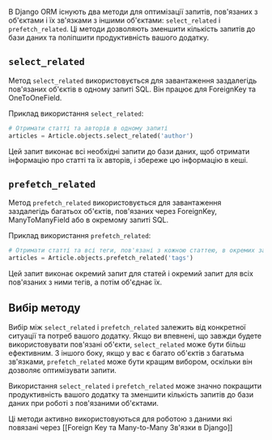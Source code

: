 
В Django ORM існують два методи для оптимізації запитів, пов'язаних з об'єктами і їх зв'язками з іншими об'єктами: `select_related` і `prefetch_related`. Ці методи дозволяють зменшити кількість запитів до бази даних та поліпшити продуктивність вашого додатку.

## `select_related`

Метод `select_related` використовується для завантаження заздалегідь пов'язаних об'єктів в одному запиті SQL. Він працює для ForeignKey та OneToOneField.

Приклад використання `select_related`:

```python
# Отримати статті та авторів в одному запиті
articles = Article.objects.select_related('author')
```

Цей запит виконає всі необхідні запити до бази даних, щоб отримати інформацію про статті та їх авторів, і збереже цю інформацію в кеші.

## `prefetch_related`

Метод `prefetch_related` використовується для завантаження заздалегідь багатьох об'єктів, пов'язаних через ForeignKey, ManyToManyField або в окремому запиті SQL.

Приклад використання `prefetch_related`:

```python
# Отримати статті та всі теги, пов'язані з кожною статтею, в окремих запитах
articles = Article.objects.prefetch_related('tags')
```

Цей запит виконає окремий запит для статей і окремий запит для всіх пов'язаних з ними тегів, а потім об'єднає їх.

## Вибір методу

Вибір між `select_related` і `prefetch_related` залежить від конкретної ситуації та потреб вашого додатку. Якщо ви впевнені, що завжди будете використовувати пов'язані об'єкти, `select_related` може бути більш ефективним. З іншого боку, якщо у вас є багато об'єктів з багатьма зв'язками, `prefetch_related` може бути кращим вибором, оскільки він дозволяє оптимізувати запити.

Використання `select_related` і `prefetch_related` може значно покращити продуктивність вашого додатку та зменшити кількість запитів до бази даних при роботі з пов'язаними об'єктами.

Ці методи активно використовуються для роботою з даними які повязані через [[Foreign Key та Many-to-Many Зв'язки в Django]]